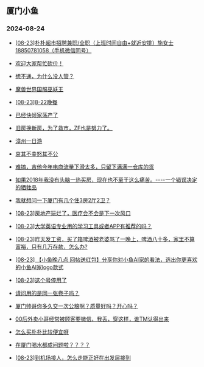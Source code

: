## 厦门小鱼 
### 2024-08-24

+ [[08-23]朴朴超市招聘兼职/全职（上班时间自由+就近安排）施女士18850781058（手机微信同号）](http://bbs.xmfish.com/read-htm-tid-18235193.html)

+ [欢迎大家帮忙砍价！](http://bbs.xmfish.com/read-htm-tid-18235105.html)

+ [想不通，为什么没人管？](http://bbs.xmfish.com/read-htm-tid-18235137.html)

+ [魔兽世界国服巫妖王](http://bbs.xmfish.com/read-htm-tid-18235093.html)

+ [[08-23]8-22晚餐](http://bbs.xmfish.com/read-htm-tid-18235138.html)

+ [已经快倾家荡产了](http://bbs.xmfish.com/read-htm-tid-18235125.html)

+ [旧房换新房，为了救市，ZF也是努力了。](http://bbs.xmfish.com/read-htm-tid-18235235.html)

+ [漳州一日游](http://bbs.xmfish.com/read-htm-tid-18235309.html)

+ [哀其不幸怒其不公](http://bbs.xmfish.com/read-htm-tid-18235100.html)

+ [难搞，吉他今年电商流量下滑太多，只留下满满一仓库的货](http://bbs.xmfish.com/read-htm-tid-18235249.html)

+ [如果2018年我没有头脑一热买房，现在也不至于这么痛苦。----一个错误决定的牺牲品](http://bbs.xmfish.com/read-htm-tid-18235337.html)

+ [我就想问一下厦门有几个住3房2厅2卫？](http://bbs.xmfish.com/read-htm-tid-18235304.html)

+ [[08-23]房地产玩烂了，医疗会不会是下一次风口](http://bbs.xmfish.com/read-htm-tid-18235237.html)

+ [[08-23]大学英语专业用的学习工具或者APP有推荐的吗？](http://bbs.xmfish.com/read-htm-tid-18235182.html)

+ [[08-23]昨天发工资，买了箱啤酒被老婆骂了一晚上，啤酒八十多，家里不算富裕，只有几万存款，怎么办?](http://bbs.xmfish.com/read-htm-tid-18235464.html)

+ [[08-23] 【小鱼晚八点 回帖送红包】分享你对小鱼AI家的看法，选出你更喜欢的小鱼AI家logo款式](http://bbs.xmfish.com/read-htm-tid-18235391.html)

+ [[08-23]这个号停用了](http://bbs.xmfish.com/read-htm-tid-18235451.html)

+ [请问用的是同一张卷子吗？](http://bbs.xmfish.com/read-htm-tid-18235329.html)

+ [厦门帅哥你多久交一次公粮啊？质量好吗？开心吗？](http://bbs.xmfish.com/read-htm-tid-18235330.html)

+ [00后外卖小哥经常被顾客要微信，我丢，穿这样，谁TM认得出来](http://bbs.xmfish.com/read-htm-tid-18235468.html)

+ [怎么买朴朴比较便宜呀](http://bbs.xmfish.com/read-htm-tid-18235397.html)

+ [在厦门喝水都成问题啦？？？？](http://bbs.xmfish.com/read-htm-tid-18235483.html)

+ [[08-23]到机场接人，怎么走能正好在出发层接到](http://bbs.xmfish.com/read-htm-tid-18235411.html)

